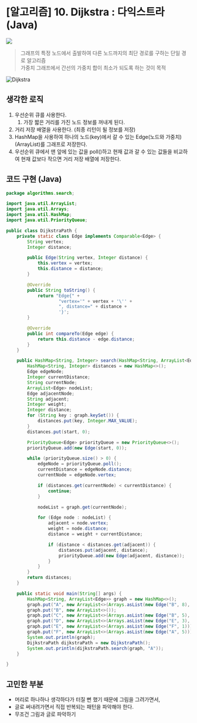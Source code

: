 # [알고리즘] 10. Dijkstra : 다익스트라 (Java)

![](../../../img/algorithms.png)
> 그래프의 특정 노드에서 출발하여 다른 노드까지의 최단 경로를 구하는 단일 경로 알고리즘  
> 가중치 그래프에서 간선의 가중치 합이 최소가 되도록 하는 것이 목적

![Dijkstra](https://upload.wikimedia.org/wikipedia/commons/5/57/Dijkstra_Animation.gif)

## 생각한 로직

1. 우선순위 큐를 사용한다.
    1. 가장 짧은 거리를 가진 노드 정보를 꺼내게 된다.
2. 거리 저장 배열을 사용한다. (최종 리턴이 될 정보를 저장)
3. HashMap을 사용하여 하나의 노드(key)에서 갈 수 있는 Edge(노드와 가중치)(ArrayList)를 그래프로 저장한다.
4. 우선순위 큐에서 맨 앞에 있는 값을 poll()하고 현재 값과 갈 수 있는 값들을 비교하여 현재 값보다 작으면 거리 저장 배열에 저장한다.

## 코드 구현 (Java)

```java
package algorithms.search;

import java.util.ArrayList;
import java.util.Arrays;
import java.util.HashMap;
import java.util.PriorityQueue;

public class DijkstraPath {
    private static class Edge implements Comparable<Edge> {
        String vertex;
        Integer distance;

        public Edge(String vertex, Integer distance) {
            this.vertex = vertex;
            this.distance = distance;
        }

        @Override
        public String toString() {
            return "Edge{" +
                    "vertex='" + vertex + '\'' +
                    ", distance=" + distance +
                    '}';
        }

        @Override
        public int compareTo(Edge edge) {
            return this.distance - edge.distance;
        }
    }

    public HashMap<String, Integer> search(HashMap<String, ArrayList<Edge>> graph, String start) {
        HashMap<String, Integer> distances = new HashMap<>();
        Edge edgeNode;
        Integer currentDistance;
        String currentNode;
        ArrayList<Edge> nodeList;
        Edge adjacentNode;
        String adjacent;
        Integer weight;
        Integer distance;
        for (String key : graph.keySet()) {
            distances.put(key, Integer.MAX_VALUE);
        }
        distances.put(start, 0);

        PriorityQueue<Edge> priorityQueue = new PriorityQueue<>();
        priorityQueue.add(new Edge(start, 0));

        while (priorityQueue.size() > 0) {
            edgeNode = priorityQueue.poll();
            currentDistance = edgeNode.distance;
            currentNode = edgeNode.vertex;

            if (distances.get(currentNode) < currentDistance) {
                continue;
            }

            nodeList = graph.get(currentNode);

            for (Edge node : nodeList) {
                adjacent = node.vertex;
                weight = node.distance;
                distance = weight + currentDistance;

                if (distance < distances.get(adjacent)) {
                    distances.put(adjacent, distance);
                    priorityQueue.add(new Edge(adjacent, distance));
                }
            }
        }
        return distances;
    }

    public static void main(String[] args) {
        HashMap<String, ArrayList<Edge>> graph = new HashMap<>();
        graph.put("A", new ArrayList<>(Arrays.asList(new Edge("B", 8), new Edge("C", 1), new Edge("D", 2))));
        graph.put("B", new ArrayList<>());
        graph.put("C", new ArrayList<>(Arrays.asList(new Edge("B", 5), new Edge("D", 2))));
        graph.put("D", new ArrayList<>(Arrays.asList(new Edge("E", 3), new Edge("F", 5))));
        graph.put("E", new ArrayList<>(Arrays.asList(new Edge("F", 1))));
        graph.put("F", new ArrayList<>(Arrays.asList(new Edge("A", 5))));
        System.out.println(graph);
        DijkstraPath dijkstraPath = new DijkstraPath();
        System.out.println(dijkstraPath.search(graph, "A"));
    }

}
```

## 고민한 부분

- 머리로 하나하나 생각하다가 터질 뻔 했기 때문에 그림을 그려가면서,
- 글로 써내려가면서 직접 반복되는 패턴을 파악해야 한다.
- 무조건 그림과 글로 파악하기